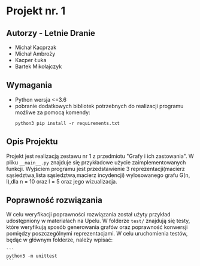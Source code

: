 # Projekt nr. 1

## Autorzy - Letnie Dranie
- Michał Kacprzak
- Michał Ambroży
- Kacper Łuka
- Bartek Mikołajczyk

## Wymagania
- Python wersja <=3.6
- pobranie dodatkowych bibliotek potrzebnych do realizacji programu możliwe za pomocą komendy:
    ```
    python3 pip install -r requirements.txt
    ```
## Opis Projektu
Projekt jest realizacją zestawu nr 1 z przedmiotu "Grafy i ich zastowania". 
W pliku `__main__.py` znajduje się przykładowe użycie zaimplementowanych funkcji. 
Wyjściem programu jest przedstawienie 3 reprezentacji(macierz sąsiedztwa,lista sąsiedztwa,macierz incydencji) 
wylosowanego grafu G(n, l),dla n = 10 oraz  l = 5 oraz jego wizualizacja.
## Poprawność rozwiązania
W celu weryfikacji poprawności rozwiązania został użyty przykład udostępniony w materiałach na Upelu. 
W folderze `test/` znajdują się testy, które weryfikują sposób generowania grafów 
oraz poprawność konwersji pomiędzy poszczególnymi reprezentacjami.
W celu uruchomienia testów, będąc w głównym folderze, należy wpisać:

    ```
    python3 -m unittest
    ```

